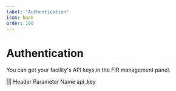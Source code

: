 ```yaml
---
label: "Authentication"
icon: book
order: 100
---
```


# Authentication

You can get your facility's API keys in the FIR management panel.

||| Header Parameter Name
api_key